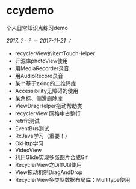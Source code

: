 # ccydemo
个人日常知识点练习demo
<br/>

*2017.？-？ -- 2017-11-21 ：*
* recyclerView的itemTouchHelper
* 开源库photoView使用
* 用MediaRecorder录音
* 用AudioRecord录音
* 某个基于zxing的二维码库
* Accessibility无障碍的使用
* 某角标、侧滑删除库
* ViewDragHelper拖动帮助类
* recyclerView 网格中占整行
* retrfit测试
* EventBus测试
* RxJava学习（重要！）
* OkHttp学习
* VideoView
* 利用Glide实现多张图片合成Gif
* RecyclerView之DiffUtil使用
* View拖动机制DragAndDrop
* RecyclerView多类型数据布局库：Multitype使用
